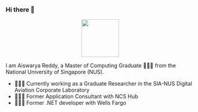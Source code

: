 ### Hi there 👋

<div id="header" align="center">
  <img src="https://media.giphy.com/media/Kb5zI3B9D7cCulbNOg/giphy.gif" width="100"/>
</div>


I am Aiswarya Reddy, a Master of Computing Graduate 👩🏻‍🎓 from the National University of Singapore (NUS).

- 👩🏻‍💻 Currently working as a Graduate Researcher in the SIA-NUS Digital Aviation Corporate Laboratory
- 🙋🏻‍♀️ Former Application Consultant with NCS Hub
- 🙎🏻‍♀️ Former .NET developer with Wells Fargo

<!--
**aiswaryareddy97/aiswaryareddy97** is a ✨ _special_ ✨ repository because its `README.md` (this file) appears on your GitHub profile.

Here are some ideas to get you started:

- 🔭 I’m currently working on ...
- 🌱 I’m currently learning ...
- 👯 I’m looking to collaborate on ...
- 🤔 I’m looking for help with ...
- 💬 Ask me about ...
- 📫 How to reach me: ...
- 😄 Pronouns: ...
- ⚡ Fun fact: ...
-->
